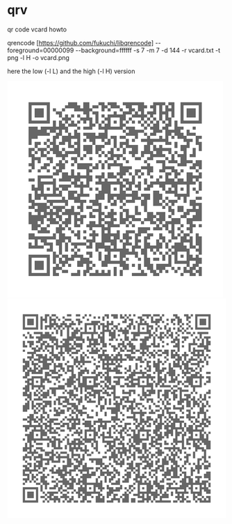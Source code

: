 # qrv
qr code vcard howto

qrencode [https://github.com/fukuchi/libqrencode] --foreground=00000099 --background=ffffff -s 7 -m 7 -d 144 -r vcard.txt -t png -l H -o vcard.png

here the low (-l L) and the high (-l H) version

<picture>
 <img alt="QR VCARD LOW" src="./vcard-L.png">
</picture>

<picture>
 <img alt="QR VCARD" src="./vcard.png">
</picture>
